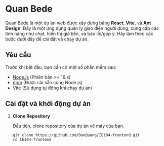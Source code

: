 # Quan Bede

Quan Bede là một dự án web được xây dựng bằng **React**, **Vite**, và **Ant Design**. Đây là một ứng dụng quản lý giao diện người dùng, cung cấp các tính năng như chat, hiển thị giá tiền, và báo lỗi/góp ý. Hãy làm theo các bước dưới đây để cài đặt và chạy dự án.

## Yêu cầu

Trước khi bắt đầu, bạn cần có một số phần mềm sau:

- [Node.js](https://nodejs.org/) (Phiên bản >= 16.x)
- [npm](https://www.npmjs.com/) (Được cài sẵn cùng Node.js)
- [Vite](https://vitejs.dev/) (Sử dụng tự động khi chạy dự án)

## Cài đặt và khởi động dự án

1. **Clone Repository**

   Đầu tiên, clone repository của dự án về máy của bạn.

   ```bash
   git clone https://github.com/DanQuang/IE104-frontend.git
   cd IE104-frontend
